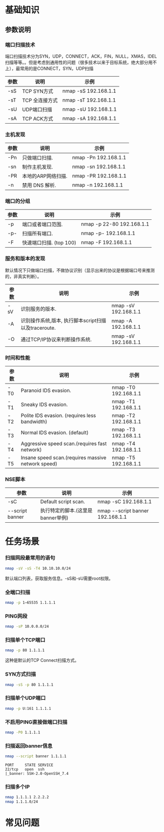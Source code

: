 # 基础知识

## 参数说明
### 端口扫描技术
端口扫描技术分为SYN，UDP，CONNECT，ACK，FIN，NULL，XMAS，IDEL扫描等等。。但是考虑到通用性的问题（很多技术以来于目标系统，绝大部分用不上），最常用的是CONNECT，SYN，UDP扫描

| 参数 | 说明 | 示例 |
| -- | -- | -- |
| -sS | TCP SYN方式 | nmap -sS 192.168.1.1 |
| -sT | TCP 全连接方式 | nmap -sT 192.168.1.1 |
|   -sU  |     UDP端口扫描     | nmap -sU 192.168.1.1 |
|   -sA  |   TCP ACK方式  | nmap -sA 192.168.1.1 |

### 主机发现
| 参数 |        说明        |          示例          |
| -- | -- | -- |
|   -Pn  |         只做端口扫描.         | nmap -Pn 192.168.1.1 |
|   -sn  |       制作主机发现.      | nmap -sn 192.168.1.1 |
|   -PR  | 本地的ARP网络扫描. | nmap -PR 192.168.1.1 |
|   -n   |     禁用 DNS 解析.     |  nmap -n 192.168.1.1 |

### 端口的分组
| 参数 |        说明        |          示例          |
| -- | -- | -- |
|   -p   |    端口或者端口范围.    | nmap -p 22-80 192.168.1.1 |
|   -p-  |      扫描所有端口.      |    nmap -p- 192.168.1.1   |
|   -F   | 快速端口扫描. (top 100) |    nmap -F 192.168.1.1    |

### 服务和版本的发现
默认情况下只做端口扫描，不做协议识别（显示出来的协议是根据端口号来推测的，非真实判断）。

| 参数 |        说明        |          示例          |
| -- | -- | -- |
|   -sV  | 识别服务的版本. | nmap -sV 192.168.1.1 |
|   -A   |      识别操作系统,版本, 执行脚本script扫描以及traceroute.      |  nmap -A 192.168.1.1 |
|   -O  | 通过TCP/IP协议来判断操作系统. | nmap -sV 192.168.1.1 |

### 时间和性能
| 参数 |        说明        |          示例          |
| -- | -- | -- |
|   -T0  |       Paranoid IDS evasion.      | nmap -T0 192.168.1.1 |
|   -T1  |        Sneaky IDS evasion.       | nmap -T1 192.168.1.1 |
|   -T2  |        Polite IDS evasion. (requires less bandwidth)       | nmap -T2 192.168.1.1 |
|   -T3  |   Normal IDS evasion. (default)  | nmap -T3 192.168.1.1 |
|   -T4  |      Aggressive speed scan.(requires fast network)      | nmap -T4 192.168.1.1 |
|   -T5  |        Insane speed scan.(requires massive network speed)        | nmap -T5 192.168.1.1 |

### NSE脚本
| 参数 |        说明        |          示例          |
| -- | -- | -- |
|       -sC       |  Default script scan.  | nmap -sC 192.168.1.1 |
| --script banner | 执行特定的脚本.(这里是banner举例) | nmap --script banner 192.168.1.1 |
# 任务场景

### 扫描网段最常用的语句
```bash
nmap -sV -sS -T4 10.10.10.0/24
```
默认端口列表，获取服务信息。-sS和-sU需要root权限。

### 全端口扫描
```bash
nmap -p 1–65535 1.1.1.1
```

### PING网段
```bash
nmap -sP 10.0.0.0/24
```

### 扫描单个TCP端口
```bash
nmap -p 80 1.1.1.1
```
这种是默认的TCP Connect扫描方式。

### SYN方式扫描
```bash
nmap -sS -p 80 1.1.1.1
```

### 扫描单个UDP端口
```bash
nmap -p U:161 1.1.1.1
```

### 不启用PING直接做端口扫描
```bash
nmap -P0 1.1.1.1
```

### 扫描返回banner信息
```bash
nmap --script banner 1.1.1.1
```
```
PORT     STATE SERVICE
22/tcp   open  ssh
|_banner: SSH-2.0-OpenSSH_7.4
```

### 扫描多个IP
```bash
nmap 1.1.1.1 2.2.2.2
nmap 1.1.1.0/24
```

# 常见问题
